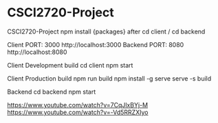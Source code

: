 # CSCI2720-Project
CSCI2720-Project
npm install {packages} after cd client / cd backend

Client PORT: 3000
http://localhost:3000
Backend PORT: 8080
http://localhost:8080

Client Development build
cd client
npm start

Client Production build
npm run build
npm install -g serve
serve -s build

Backend
cd backend
npm start

https://www.youtube.com/watch?v=7CqJlxBYj-M
https://www.youtube.com/watch?v=-Vd5RRZXIyo